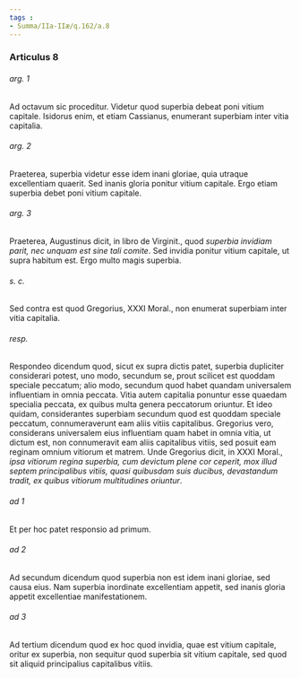 ```yaml
---
tags : 
- Summa/IIa-IIæ/q.162/a.8
---
```


### Articulus 8

###### arg. 1
Ad octavum sic proceditur. Videtur quod superbia debeat poni vitium capitale. Isidorus enim, et etiam Cassianus, enumerant superbiam inter vitia capitalia.

###### arg. 2
Praeterea, superbia videtur esse idem inani gloriae, quia utraque excellentiam quaerit. Sed inanis gloria ponitur vitium capitale. Ergo etiam superbia debet poni vitium capitale.

###### arg. 3
Praeterea, Augustinus dicit, in libro de Virginit., quod *superbia invidiam parit, nec unquam est sine tali comite*. Sed invidia ponitur vitium capitale, ut supra habitum est. Ergo multo magis superbia.

###### s. c.
Sed contra est quod Gregorius, XXXI Moral., non enumerat superbiam inter vitia capitalia.

###### resp.
Respondeo dicendum quod, sicut ex supra dictis patet, superbia dupliciter considerari potest, uno modo, secundum se, prout scilicet est quoddam speciale peccatum; alio modo, secundum quod habet quandam universalem influentiam in omnia peccata. Vitia autem capitalia ponuntur esse quaedam specialia peccata, ex quibus multa genera peccatorum oriuntur. Et ideo quidam, considerantes superbiam secundum quod est quoddam speciale peccatum, connumeraverunt eam aliis vitiis capitalibus. Gregorius vero, considerans universalem eius influentiam quam habet in omnia vitia, ut dictum est, non connumeravit eam aliis capitalibus vitiis, sed posuit eam reginam omnium vitiorum et matrem. Unde Gregorius dicit, in XXXI Moral., *ipsa vitiorum regina superbia, cum devictum plene cor ceperit, mox illud septem principalibus vitiis, quasi quibusdam suis ducibus, devastandum tradit, ex quibus vitiorum multitudines oriuntur*.

###### ad 1
Et per hoc patet responsio ad primum.

###### ad 2
Ad secundum dicendum quod superbia non est idem inani gloriae, sed causa eius. Nam superbia inordinate excellentiam appetit, sed inanis gloria appetit excellentiae manifestationem.

###### ad 3
Ad tertium dicendum quod ex hoc quod invidia, quae est vitium capitale, oritur ex superbia, non sequitur quod superbia sit vitium capitale, sed quod sit aliquid principalius capitalibus vitiis.

